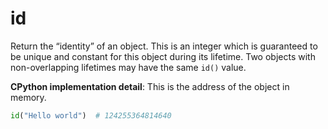 # id

Return the “identity” of an object. This is an integer which is guaranteed to be unique
and constant for this object during its lifetime. Two objects with non-overlapping
lifetimes may have the same `id()` value.

__CPython implementation detail__: This is the address of the object in memory.

```python
id("Hello world")  # 124255364814640
```
